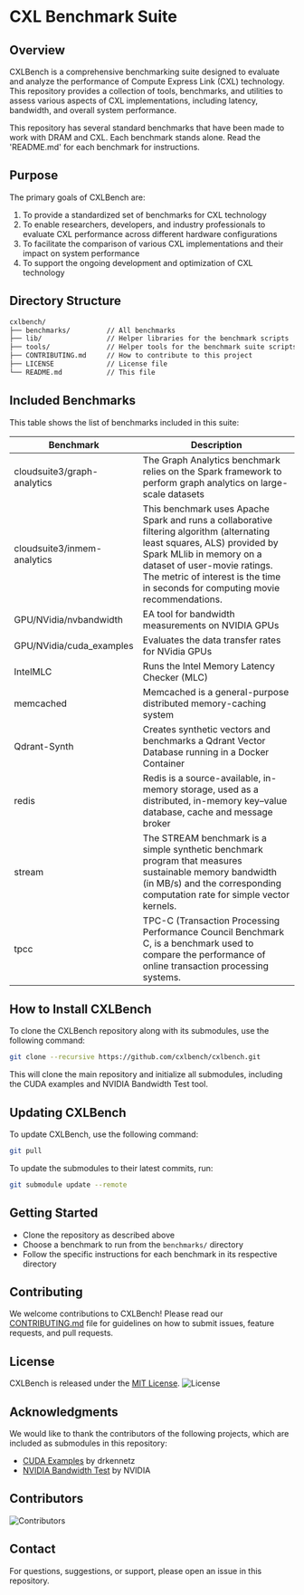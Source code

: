 # CXL Benchmark Suite

## Overview

CXLBench is a comprehensive benchmarking suite designed to evaluate and analyze the performance of Compute Express Link (CXL) technology. This repository provides a collection of tools, benchmarks, and utilities to assess various aspects of CXL implementations, including latency, bandwidth, and overall system performance.

This repository has several standard benchmarks that have been made to work with DRAM and CXL. Each benchmark stands alone. Read the 'README.md' for each benchmark for instructions.

## Purpose

The primary goals of CXLBench are:

1. To provide a standardized set of benchmarks for CXL technology
2. To enable researchers, developers, and industry professionals to evaluate CXL performance across different hardware configurations
3. To facilitate the comparison of various CXL implementations and their impact on system performance
4. To support the ongoing development and optimization of CXL technology

## Directory Structure

```bash
cxlbench/
├── benchmarks/         // All benchmarks
├── lib/                // Helper libraries for the benchmark scripts
├── tools/              // Helper tools for the benchmark suite scripts
├── CONTRIBUTING.md     // How to contribute to this project
├── LICENSE             // License file
└── README.md           // This file
```

## Included Benchmarks

This table shows the list of benchmarks included in this suite:

| Benchmark | Description |
|-----------|-------------|
| cloudsuite3/graph-analytics   | The Graph Analytics benchmark relies on the Spark framework to perform graph analytics on large-scale datasets |
| cloudsuite3/inmem-analytics   | This benchmark uses Apache Spark and runs a collaborative filtering algorithm (alternating least squares, ALS) provided by Spark MLlib in memory on a dataset of user-movie ratings. The metric of interest is the time in seconds for computing movie recommendations. |
| GPU/NVidia/nvbandwidth | EA tool for bandwidth measurements on NVIDIA GPUs |
| GPU/NVidia/cuda_examples | Evaluates the data transfer rates for NVidia GPUs |
| IntelMLC | Runs the Intel Memory Latency Checker (MLC) |
| memcached | Memcached is a general-purpose distributed memory-caching system |
| Qdrant-Synth | Creates synthetic vectors and benchmarks a Qdrant Vector Database running in a Docker Container |
| redis | Redis is a source-available, in-memory storage, used as a distributed, in-memory key–value database, cache and message broker |
| stream | The STREAM benchmark is a simple synthetic benchmark program that measures sustainable memory bandwidth (in MB/s) and the corresponding computation rate for simple vector kernels.  |
| tpcc | TPC-C (Transaction Processing Performance Council Benchmark C, is a benchmark used to compare the performance of online transaction processing systems. |

## How to Install CXLBench

To clone the CXLBench repository along with its submodules, use the following command:

```bash
git clone --recursive https://github.com/cxlbench/cxlbench.git
```

This will clone the main repository and initialize all submodules, including the CUDA examples and NVIDIA Bandwidth Test tool.

## Updating CXLBench

To update CXLBench, use the following command:
```bash
git pull
```

To update the submodules to their latest commits, run:
```bash
git submodule update --remote
```

## Getting Started

- Clone the repository as described above
- Choose a benchmark to run from the `benchmarks/` directory
- Follow the specific instructions for each benchmark in its respective directory

## Contributing
We welcome contributions to CXLBench! Please read our [CONTRIBUTING.md](./CONTRIBUTING.md) file for guidelines on how to submit issues, feature requests, and pull requests.

## License
CXLBench is released under the [MIT License](./LICENSE.md). ![License](https://img.shields.io/badge/license-MIT-blue.svg)

## Acknowledgments
We would like to thank the contributors of the following projects, which are included as submodules in this repository:
- [CUDA Examples](https://github.com/drkennetz/cuda_examples) by drkennetz
- [NVIDIA Bandwidth Test](https://github.com/NVIDIA/nvbandwidth) by NVIDIA

## Contributors

![Contributors](https://contributors-img.web.app/image?repo=cxlbench/cxlbench)

## Contact
For questions, suggestions, or support, please open an issue in this repository.
